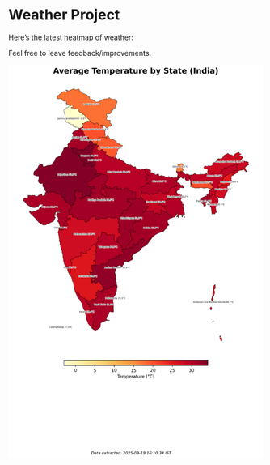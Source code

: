 # Weather Project

Here’s the latest heatmap of weather:

Feel free to leave feedback/improvements.

![India Heatmap](docs/assets/india_heatmap.png?v=CD3324)
